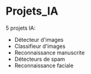 # Projets_IA

5 projets IA: 
- Détecteur d'images 
- Classifieur d'images 
- Reconnaissance manuscrite
- Détecteurs de spam
- Reconnaissance faciale 

